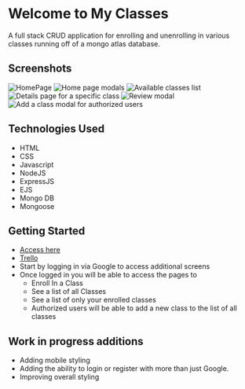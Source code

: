 # **Welcome to My Classes**
A full stack CRUD application for enrolling and unenrolling in various classes running off of a mongo atlas database.
## Screenshots
![HomePage](https://i.imgur.com/dPxP9wA.png)
![Home page modals](https://i.imgur.com/b9VO319.png)
![Available classes list](https://i.imgur.com/AhNJ5Px.png)
![Details page for a specific class](https://i.imgur.com/cG9EVEL.png)
![Review modal](https://i.imgur.com/XV9kv2W.png)
![Add a class modal for authorized users](https://i.imgur.com/zMRxUSA.png)

## Technologies Used
   - HTML 
   - CSS
   - Javascript
   - NodeJS
   - ExpressJS
   - EJS
   - Mongo DB
   - Mongoose
## Getting Started
- [Access here](https://skylor-p.com/my-classes/)
- [Trello](https://trello.com/b/GlOTASTa/project-2)
- Start by logging in via Google to access additional screens
- Once logged in you will be able to access the pages to 
   - Enroll In a Class 
   - See a list of all Classes 
   - See a list of only your enrolled classes
   - Authorized users will be able to add a new class to the list of all classes
## Work in progress additions
   - Adding mobile styling
   - Adding the ability to login or register with more than just Google.
   - Improving overall styling
